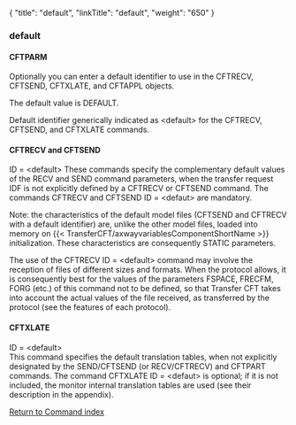 {
    "title": "default",
    "linkTitle": "default",
    "weight": "650"
}<span id="Default"></span>

### default

#### CFTPARM

Optionally you can enter a default identifier to use in the CFTRECV,
CFTSEND, CFTXLATE, and CFTAPPL objects.

The default value is DEFAULT.

Default identifier generically indicated as &lt;default&gt; for the CFTRECV, CFTSEND, and CFTXLATE commands.

#### CFTRECV and CFTSEND

ID = &lt;default&gt; These commands specify the complementary
default values of the RECV and SEND command parameters, when the transfer
request IDF is not explicitly defined by a CFTRECV or CFTSEND command.
The commands CFTRECV and CFTSEND ID = &lt;defaut&gt; are mandatory.

Note: the characteristics of the default model files (CFTSEND and CFTRECV
with a default identifier) are, unlike the other model files, loaded into
memory on {{< TransferCFT/axwayvariablesComponentShortName  >}} initialization. These characteristics are consequently
STATIC parameters.

The use of the CFTRECV ID = &lt;default&gt; command may involve
the reception of files of different sizes and formats. When the protocol
allows, it is consequently best for the values of the parameters FSPACE,
FRECFM, FORG (etc.) of this command not to be defined, so that Transfer
CFT takes into account the actual values of the file received, as transferred
by the protocol (see the features of each protocol).

#### CFTXLATE

ID = &lt;default&gt;  
This command specifies the default translation tables, when not explicitly
designated by the SEND/CFTSEND (or RECV/CFTRECV) and CFTPART commands.
The command CFTXLATE ID = &lt;defaut&gt; is optional; if it is
not included, the monitor internal translation tables are used (see their
description in the appendix).

[Return to Command index](../../)
